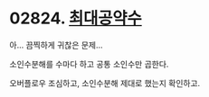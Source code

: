 # 02824. [최대공약수](./02824.cpp)

아... 끔찍하게 귀찮은 문제...

소인수분해를 수마다 하고 공통 소인수만 곱한다.

오버플로우 조심하고, 소인수분해 제대로 했는지 확인하고.
